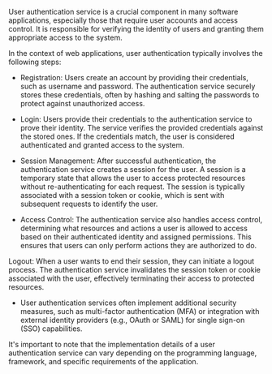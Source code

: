 User authentication service is a crucial component in many software applications, especially those that require user accounts and access control. It is responsible for verifying the identity of users and granting them appropriate access to the system.

In the context of web applications, user authentication typically involves the following steps:

- Registration: Users create an account by providing their credentials, such as username and password. The authentication service securely stores these credentials, often by hashing and salting the passwords to protect against unauthorized access.

- Login: Users provide their credentials to the authentication service to prove their identity. The service verifies the provided credentials against the stored ones. If the credentials match, the user is considered authenticated and granted access to the system.

- Session Management: After successful authentication, the authentication service creates a session for the user. A session is a temporary state that allows the user to access protected resources without re-authenticating for each request. The session is typically associated with a session token or cookie, which is sent with subsequent requests to identify the user.

- Access Control: The authentication service also handles access control, determining what resources and actions a user is allowed to access based on their authenticated identity and assigned permissions. This ensures that users can only perform actions they are authorized to do.

Logout: When a user wants to end their session, they can initiate a logout process. The authentication service invalidates the session token or cookie associated with the user, effectively terminating their access to protected resources.

- User authentication services often implement additional security measures, such as multi-factor authentication (MFA) or integration with external identity providers (e.g., OAuth or SAML) for single sign-on (SSO) capabilities.

It's important to note that the implementation details of a user authentication service can vary depending on the programming language, framework, and specific requirements of the application.